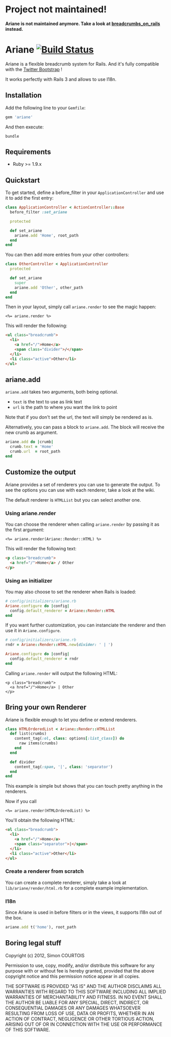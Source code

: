 # Project not maintained!

**Ariane is not maintained anymore. Take a look at [breadcrumbs_on_rails](https://github.com/weppos/breadcrumbs_on_rails) instead.**

# Ariane [![Build Status](https://secure.travis-ci.org/simonc/ariane.png?branch=master)](http://travis-ci.org/simonc/ariane)


Ariane is a flexible breadcrumb system for Rails. And it's fully compatible with 
the [Twitter Bootstrap](http://twitter.github.com/bootstrap/) !

It works perfectly with Rails 3 and allows to use I18n.

## Installation

Add the following line to your `Gemfile`:

``` ruby
gem 'ariane'
```

And then execute:

    bundle

## Requirements

* Ruby >= 1.9.x

## Quickstart

To get started, define a before_filter in your `ApplicationController` and use
it to add the first entry:

``` ruby
class ApplicationController < ActionController::Base
  before_filter :set_ariane

  protected

  def set_ariane
    ariane.add 'Home', root_path
  end
end
```

You can then add more entries from your other controllers:

``` ruby
class OtherController < ApplicationController
  protected

  def set_ariane
    super
    ariane.add 'Other', other_path
  end
end
```

Then in your layout, simply call `ariane.render` to see the magic happen:

``` erb
<%= ariane.render %>
```

This will render the following:

``` html
<ul class="breadcrumb">
  <li>
    <a href="/">Home</a>
    <span class="divider">/</span>
  </li>
  <li class="active">Other</li>
</ul>
```
## ariane.add

`ariane.add` takes two arguments, both being optional.

* `text` is the text to use as link text
* `url` is the path to where you want the link to point

Note that if you don't set the url, the text will simply be rendered as is.

Alternatively, you can pass a block to `ariane.add`. The block will receive the new crumb as argument.

``` ruby
ariane.add do |crumb|
  crumb.text = 'Home'
  crumb.url  = root_path
end
```

## Customize the output

Ariane provides a set of renderers you can use to generate the output. To see
the options you can use with each renderer, take a look at the wiki.

The default renderer is `HTMLList` but you can select another one.

### Using ariane.render

You can choose the renderer when calling `ariane.render` by passing it as the
first argument:

``` erb
<%= ariane.render(Ariane::Render::HTML) %>
```

This will render the following text:

``` html
<p class="breadcrumb">
  <a href="/">Home</a> / Other
</p>
```

### Using an initializer

You may also choose to set the renderer when Rails is loaded:

``` ruby
# config/initializers/ariane.rb
Ariane.configure do |config|
  config.default_renderer = Ariane::Render::HTML
end
```

If you want further customization, you can instanciate the renderer and then use
it in `Ariane.configure`.

``` ruby
# config/initializers/ariane.rb
rndr = Ariane::Render::HTML.new(divider: ' | ')

Ariane.configure do |config|
  config.default_renderer = rndr
end
```

Calling `ariane.render` will output the following HTML:

```
<p class="breadcrumb">
  <a href="/">Home</a> | Other
</p>
```

## Bring your own Renderer

Ariane is flexible enough to let you define or extend renderers.

``` ruby
class HTMLOrderedList < Ariane::Render::HTMLList
  def list(crumbs)
    content_tag(:ol, class: options[:list_class]) do
      raw items(crumbs)
    end
  end

  def divider
    content_tag(:span, '|', class: 'separator')
  end
end
```

This example is simple but shows that you can touch pretty anything in the
renderers.

Now if you call

``` erb
<%= ariane.render(HTMLOrderedList) %>
```

You'll obtain the following HTML:

``` html
<ol class="breadcrumb">
  <li>
    <a href="/">Home</a>
    <span class="separator">|</span>
  </li>
  <li class="active">Other</li>
</ul>
```

### Create a renderer from scratch

You can create a complete renderer, simply take a look at
`lib/ariane/render/html.rb` for a complete example implementation.

### I18n

Since Ariane is used in before filters or in the views, it supports
I18n out of the box.

``` ruby
ariane.add t('home'), root_path
```

## Boring legal stuff

Copyright (c) 2012, Simon COURTOIS

Permission to use, copy, modify, and/or distribute this software for any purpose
with or without fee is hereby granted, provided that the above copyright notice
and this permission notice appear in all copies.

THE SOFTWARE IS PROVIDED "AS IS" AND THE AUTHOR DISCLAIMS ALL WARRANTIES WITH
REGARD TO THIS SOFTWARE INCLUDING ALL IMPLIED WARRANTIES OF MERCHANTABILITY AND
FITNESS. IN NO EVENT SHALL THE AUTHOR BE LIABLE FOR ANY SPECIAL, DIRECT,
INDIRECT, OR CONSEQUENTIAL DAMAGES OR ANY DAMAGES WHATSOEVER RESULTING FROM LOSS
OF USE, DATA OR PROFITS, WHETHER IN AN ACTION OF CONTRACT, NEGLIGENCE OR OTHER
TORTIOUS ACTION, ARISING OUT OF OR IN CONNECTION WITH THE USE OR PERFORMANCE OF
THIS SOFTWARE.
